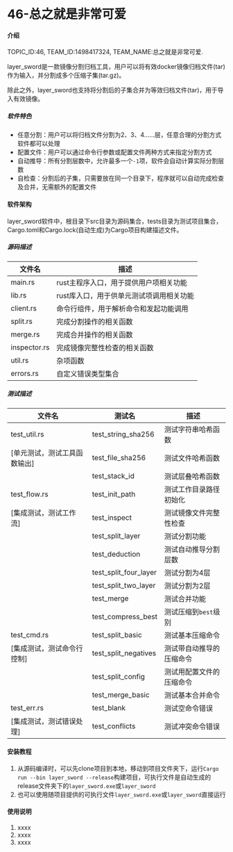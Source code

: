 # 46-总之就是非常可爱

#### 介绍

TOPIC_ID:46, TEAM_ID:1498417324, TEAM_NAME:总之就是非常可爱.

layer_sword是一款镜像分割归档工具，用户可以将有效docker镜像归档文件(tar)作为输入，并分割成多个压缩子集(tar.gz)。

除此之外，layer_sword也支持将分割后的子集合并为等效归档文件(tar)，用于导入有效镜像。

##### 软件特色

* 任意分割：用户可以将归档文件分割为2、3、4......层，任意合理的分割方式软件都可以处理
* 配置文件：用户可以通过命令行参数或配置文件两种方式来指定分割方式
* 自动推导：所有分割层数中，允许最多一个`-1`项，软件会自动计算实际分割层数
* 自检查：分割后的子集，只需要放在同一个目录下，程序就可以自动完成检查及合并，无需额外的配置文件

#### 软件架构

layer_sword软件中，根目录下src目录为源码集合，tests目录为测试项目集合，Cargo.toml和Cargo.lock(自动生成)为Cargo项目构建描述文件。

##### 源码描述

| 文件名       | 描述                                     |
| ------------ | ---------------------------------------- |
| main.rs      | rust主程序入口，用于提供用户项相关功能   |
| lib.rs       | rust库入口，用于供单元测试项调用相关功能 |
| client.rs    | 命令行组件，用于解析命令和发起功能调用   |
| split.rs     | 完成分割操作的相关函数                   |
| merge.rs     | 完成合并操作的相关函数                   |
| inspector.rs | 完成镜像完整性检查的相关函数             |
| util.rs      | 杂项函数                                 |
| errors.rs    | 自定义错误类型集合                       |

##### 测试描述

| 文件名                       | 测试名                | 描述                     |
| ---------------------------- | --------------------- | ------------------------ |
| test_util.rs                 | test_string_sha256    | 测试字符串哈希函数       |
| [单元测试，测试工具函数输出] | test_file_sha256      | 测试文件哈希函数         |
|                              | test_stack_id         | 测试层叠哈希函数         |
| test_flow.rs                 | test_init_path        | 测试工作目录路径初始化   |
| [集成测试，测试工作流]       | test_inspect          | 测试镜像文件完整性检查   |
|                              | test_split_layer      | 测试分割功能             |
|                              | test_deduction        | 测试自动推导分割层数     |
|                              | test_split_four_layer | 测试分割为4层            |
|                              | test_split_two_layer  | 测试分割为2层            |
|                              | test_merge            | 测试合并功能             |
|                              | test_compress_best    | 测试压缩到`best`级别     |
| test_cmd.rs                  | test_split_basic      | 测试基本压缩命令         |
| [集成测试，测试命令行控制]   | test_split_negatives  | 测试带自动推导的压缩命令 |
|                              | test_split_config     | 测试用配置文件的压缩命令 |
|                              | test_merge_basic      | 测试基本合并命令         |
| test_err.rs                  | test_blank            | 测试空命令错误           |
| [集成测试，测试错误处理]     | test_conflicts        | 测试冲突命令错误         |



#### 安装教程

1.  从源码编译时，可以先clone项目到本地，移动到项目文件夹下，运行`Cargo run --bin layer_sword --release`构建项目，可执行文件是自动生成的release文件夹下的`layer_sword.exe`或`layer_sword`
2.  也可以使用随项目提供的可执行文件`layer_sword.exe`或`layer_sword`直接运行

#### 使用说明

1.  xxxx
2.  xxxx
3.  xxxx